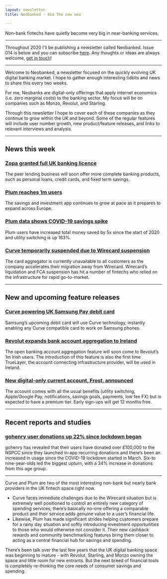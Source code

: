 ```yaml
---
layout: newsletter
title: Neobanked - 014 The new neo

---
```


Non-bank fintechs have quietly become very big in near-banking services.

---

Throughout 2020 I'll be publishing a newsletter called Neobanked. Issue 014 is below and you can subscribe [here](https://neobanked.substack.com). Any thoughts or ideas are always welcome, [get in touch](murdo.connochie@gmail.com)!

---

Welcome to Neobanked, a newsletter focused on the quickly evolving UK digital banking market. I hope to gather enough interesting tidbits and news to share this every two weeks.

For me, Neobanks are digital-only offerings that apply internet economics (i.e. zero marginal costs) to the banking sector. My focus will be on companies such as Monzo, Revolut, and Starling. 

Through this newsletter I hope to cover each of these companies as they continue to grow within the UK and beyond. Some of the regular features will include user number growth, new product/feature releases, and links to relevant interviews and analysis.

---

## News this week

### [Zopa granted full UK banking licence](https://blog.zopa.com/2020/06/24/zopa-launches-new-digital-bank-offering-consumers-a-compelling-alternative-when-they-need-it-most/)
The peer lending business will soon offer more complete banking products, such as personal loans, credit cards, and fixed term savings. 

### [Plum reaches 1m users](https://twitter.com/withplum/status/1275396323961974785?s=20)
The savings and investment app continues to grow at pace as it prepares to expand across Europe.

### [Plum data shows COVID-19 savings spike](https://www.uktech.news/news/plum-data-reveals-uk-consumer-savings-rise-by-5x-within-the-first-half-of-2020-20200616)
Plum users have increased total money saved by 5x since the start of 2020 and utility switching is up 163%.

### [Curve temporarily suspended due to Wirecard suspension](https://community.curve.app/t/wirecard-updates/22539)
The card aggregator is currently unavailable to all customers as the company accelerates their migration away from Wirecard. Wirecard’s liquidation and FCA suspension has hit a number of fintechs who relied on the infrastructure for rapid go-to-market.  

---

## New and upcoming feature releases

### [Curve powering UK Samsung Pay debit card](https://techcrunch.com/2020/06/24/samsung-pay-card-powered-by-curve/)
Samsung’s upcoming debit card will use Curve technology, instantly enabling any Curve compatible card to work on Samsung phones.

### [Revolut expands bank account aggregation to Ireland](https://techcrunch.com/2020/06/16/revolut-expands-bank-account-aggregation-to-ireland/)
The open banking account aggregation feature will soon come to Revolut’s 1m Irish users. The introduction of this feature is also the first time TrueLayer, the account connecting infrastructure provider, will be used in Ireland. 

### [New digital-only current account, Frost, announced](https://frost.app/)
The account comes with all the usual benefits (utility switching, Apple/Google Pay, notifications, savings goals, payments, low fee FX) but is expected to have a premium tier. Early sign-ups will get 12 months free.

---

## Recent reports and studies

### [gohenry user donations up 22% since lockdown began](https://www.innovatefinance.com/news/socially-conscious-gen-z-are-giving-more-than-ever-before/)
gohenry has revealed that their users have donated over £100,000 to the NSPCC since they launched in-app recurring donations and there’s been an increased in usage since the COVID-19 lockdown started in March. Six-to nine-year-olds led the biggest upturn, with a 34% increase in donations from this age group.

---

Curve and Plum are two of the most interesting non-bank but nearly bank providers in the UK fintech space right now. 
- Curve faces immediate challenges due to the Wirecard situation but is extremely well positioned to control an entirely new category of spending services; there’s basically no-one offering a comparable product and their service adds genuine value to a user’s financial life.
- Likewise, Plum has made significant strides helping customers prepare for a rainy day situation and softly introducing investment opportunities to those who would otherwise not consider it. Their new cashback rewards and community benchmarking features bring them closer to acting as a central financial hub for savings and spending.

There’s been talk over the last few years that the UK digital banking space was beginning to mature - with Revolut, Starling, and Monzo owning the space and little room for new entrants. But the next breed of financial tools is completely re-thinking the core needs of consumer savings and spending. 